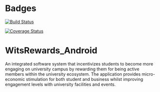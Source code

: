 # Badges

[![Build Status](https://travis-ci.org/nicferretti/WitsRewards_Android.svg?branch=develop)](https://travis-ci.org/nicferretti/WitsRewards_Android)

[![Coverage Status](https://coveralls.io/repos/github/nicferretti/WitsRewards_Android/badge.svg?branch=develop)](https://coveralls.io/github/nicferretti/WitsRewards_Android?branch=develop)

# WitsRewards_Android
An integrated software system that incentivizes students to become more engaging on university campus by rewarding them for being active members within the university ecosystem. The application provides micro-economic stimulation for both student and business whilst improving engagement levels with university facilities and events.

